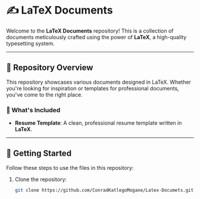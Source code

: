 # ✍️ LaTeX Documents

Welcome to the **LaTeX Documents** repository! This is a collection of documents meticulously crafted using the power of **LaTeX**, a high-quality typesetting system.

---

## 📂 Repository Overview

This repository showcases various documents designed in LaTeX. Whether you're looking for inspiration or templates for professional documents, you've come to the right place.

### 🌟 What's Included
- **Resume Template**: A clean, professional resume template written in **LaTeX**.

---

## 🚀 Getting Started

Follow these steps to use the files in this repository:

1. Clone the repository:
   ```bash
   git clone https://github.com/ConradKatlegoMogane/Latex-Documets.git
